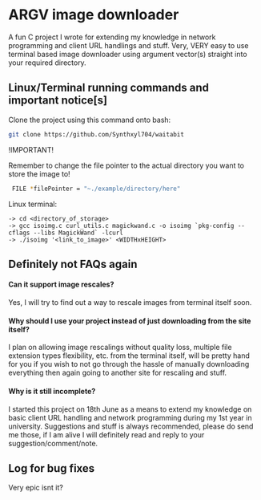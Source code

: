 
# ARGV image downloader
A fun C project I wrote for extending my knowledge in network programming and client URL handlings and stuff.
Very, VERY easy to use terminal based image downloader using argument vector(s) straight into your required directory.


## Linux/Terminal running commands and important notice[s]

Clone the project using this command onto bash:

```bash
git clone https://github.com/Synthxyl704/waitabit
```

!IMPORTANT!

Remember to change the file pointer to the actual directory you want to store the image to!

```bash
 FILE *filePointer = "~./example/directory/here"
 ```

Linux terminal:
```
-> cd <directory_of_storage>
-> gcc isoimg.c curl_utils.c magickwand.c -o isoimg `pkg-config --cflags --libs MagickWand` -lcurl
-> ./isoimg '<link_to_image>' <WIDTHxHEIGHT>
```

## Definitely not FAQs again

#### Can it support image rescales?

Yes, I will try to find out a way to rescale images from terminal itself soon.

#### Why should I use your project instead of just downloading from the site itself?

I plan on allowing image rescalings without quality loss, multiple file extension types flexibility, etc. from the terminal itself, will be pretty hand for you if you wish to not go through the hassle of manually downloading everything then again going to another site for rescaling and stuff.

#### Why is it still incomplete?

I started this project on 18th June as a means to extend my knowledge on basic client URL handling and network programming during my 1st year in university.
Suggestions and stuff is always recommended, please do send me those, if I am alive I will definitely read and reply to your suggestion/comment/note.

## Log for bug fixes

Very epic isnt it?

